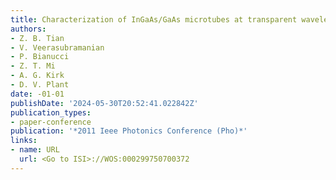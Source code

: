 ```yaml
---
title: Characterization of InGaAs/GaAs microtubes at transparent wavelengths
authors:
- Z. B. Tian
- V. Veerasubramanian
- P. Bianucci
- Z. T. Mi
- A. G. Kirk
- D. V. Plant
date: -01-01
publishDate: '2024-05-30T20:52:41.022842Z'
publication_types:
- paper-conference
publication: '*2011 Ieee Photonics Conference (Pho)*'
links:
- name: URL
  url: <Go to ISI>://WOS:000299750700372
---
```


